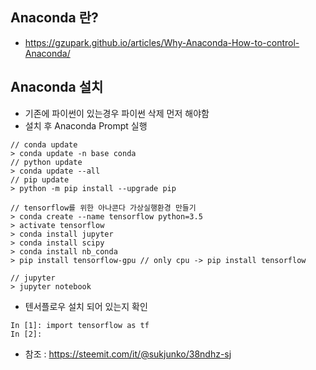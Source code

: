 ## Anaconda 란?
- https://gzupark.github.io/articles/Why-Anaconda-How-to-control-Anaconda/


## Anaconda 설치 
- 기존에 파이썬이 있는경우 파이썬 삭제 먼저 해야함
- 설치 후 Anaconda Prompt 실행
```
// conda update
> conda update -n base conda
// python update
> conda update --all
// pip update
> python -m pip install --upgrade pip

// tensorflow를 위한 아나콘다 가상실행환경 만들기
> conda create --name tensorflow python=3.5
> activate tensorflow
> conda install jupyter
> conda install scipy
> conda install nb_conda
> pip install tensorflow-gpu // only cpu -> pip install tensorflow

// jupyter 
> jupyter notebook
```
- 텐서플로우 설치 되어 있는지 확인
```
In [1]: import tensorflow as tf
In [2]:
```

- 참조 : https://steemit.com/it/@sukjunko/38ndhz-sj

